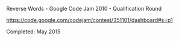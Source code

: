 Reverse Words - Google Code Jam 2010 - Qualification Round

https://code.google.com/codejam/contest/351101/dashboard#s=p1

Completed: May 2015
